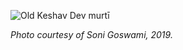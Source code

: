 ![Old Keshav Dev _murtī_](/img/KrishnaJanmbhumi/kesav-dev.JPG)

_Photo courtesy of Soni Goswami, 2019._
